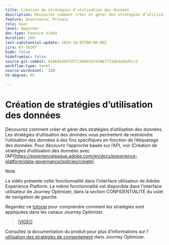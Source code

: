 ```yaml
---
title: Création de stratégies d’utilisation des données
description: Découvrez comment créer et gérer des stratégies d’utilisation des données.
feature: Governance, Privacy
role: User
level: Beginner
doc-type: Feature Video
duration: 209
last-substantial-update: 2024-10-03T00:00:00Z
jira: KT-16267
hide: false
hidefromtoc: false
source-git-commit: 810601d8bfdf71386831f439877316b3a91d5cc2
workflow-type: tm+mt
source-wordcount: '120'
ht-degree: 0%

---
```



# Création de stratégies d’utilisation des données

Découvrez comment créer et gérer des stratégies d’utilisation des données. Les stratégies d’utilisation des données vous permettent de restreindre l’utilisation des données à des fins spécifiques en fonction de l’étiquetage des données. Pour découvrir l’approche basée sur l’API, voir [Création de stratégies d’utilisation des données avec l’API|https://experienceleague.adobe.com/en/docs/experience-platform/data-governance/policies/create].

>[!NOTE]
>
>La vidéo présente cette fonctionnalité dans l’interface utilisateur de Adobe Experience Platform. La même fonctionnalité est disponible dans l’interface utilisateur de Journey Optimizer, dans la section CONFIDENTIALITÉ du volet de navigation de gauche.
>
>Regardez ce [tutoriel](/help/privacy/enforce-data-usage-policies-in-journey-optimizer-channels.md) pour comprendre comment les stratégies sont appliquées dans les canaux Journey Optimizer.

>[!VIDEO](https://video.tv.adobe.com/v/32977/?learn=on)

Consultez la documentation du produit pour plus d’informations sur l’ [utilisation des stratégies de consentement](https://experienceleague.adobe.com/en/docs/journey-optimizer/using/privacy/consent/consent-restricted) dans Journey Optimizer.

